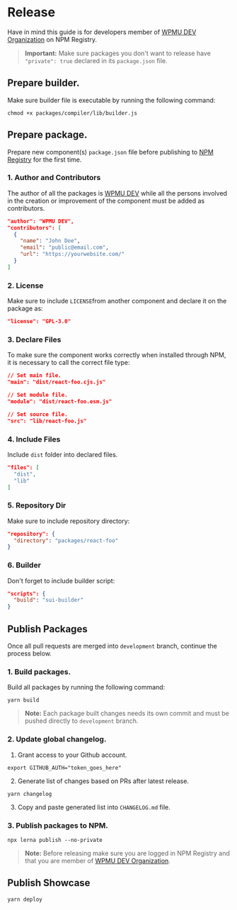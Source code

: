 # Release

Have in mind this guide is for developers member of [WPMU DEV Organization](https://www.npmjs.com/package/@wpmudev/shared-ui/) on NPM Registry.

> **Important:** Make sure packages you don't want to release have `"private": true` declared in its `package.json` file.

## Prepare builder.

Make sure builder file is executable by running the following command:

```
chmod +x packages/compiler/lib/builder.js
```

## Prepare package.

Prepare new component(s) `package.json` file before publishing to [NPM Registry](https://www.npmjs.com/) for the first time.

### 1. Author and Contributors

The author of all the packages is [WPMU DEV](https://premium.wpmudev.org/) while all the persons involved in the creation or improvement of the component must be added as contributors.

```json
"author": "WPMU DEV",
"contributors": [
  {
    "name": "John Doe",
    "email": "public@email.com",
    "url": "https://yourwebsite.com/"
  }
]
```

### 2. License

Make sure to include `LICENSE`from another component and declare it on the package as:

```json
"license": "GPL-3.0"
```

### 3. Declare Files

To make sure the component works correctly when installed through NPM, it is necessary to call the correct file type:

```json
// Set main file.
"main": "dist/react-foo.cjs.js"

// Set module file.
"module": "dist/react-foo.esm.js"

// Set source file.
"src": "lib/react-foo.js"
```

### 4. Include Files

Include `dist` folder into declared files.

```json
"files": [
  "dist",
  "lib"
]
```

### 5. Repository Dir

Make sure to include repository directory:

```json
"repository": {
  "directory": "packages/react-foo"
}
```

### 6. Builder

Don't forget to include builder script:

```json
"scripts": {
  "build": "sui-builder"
}
```

## Publish Packages

Once all pull requests are merged into `development` branch, continue the process below.

### 1. Build packages.

Build all packages by running the following command:

```
yarn build
```

>**Note:** Each package built changes needs its own commit and must be pushed directly to `development` branch.


### 2. Update global changelog.

1. Grant access to your Github account.

```
export GITHUB_AUTH="token_goes_here"
```

2. Generate list of changes based on PRs after latest release.

```
yarn changelog
```

3. Copy and paste generated list into `CHANGELOG.md` file.

### 3. Publish packages to NPM.

```
npx lerna publish --no-private
```

>**Note:** Before releasing make sure you are logged in NPM Registry and that you are member of [WPMU DEV Organization](https://www.npmjs.com/package/@wpmudev/shared-ui/).

## Publish Showcase

```
yarn deploy
```